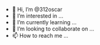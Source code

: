 - 👋 Hi, I’m @312oscar
- 👀 I’m interested in ...
- 🌱 I’m currently learning ...
- 💞️ I’m looking to collaborate on ...
- 📫 How to reach me ...

<!---
312oscar/312oscar is a ✨ special ✨ repository because its `README.md` (this file) appears on your GitHub profile.
You can click the Preview link to take a look at your changes.
--->
